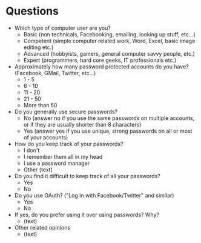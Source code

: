 # Questions

- Which type of computer user are you?
    - Basic (non technicals, Facebooking, emailing, looking up stuff, etc...)
    - Competent (simple computer related work, Word, Excel, basic image editing etc.)
    - Advanced (hobbyists, gamers, general computer savvy people, etc.)
    - Expert (programmers, hard core geeks, IT professionals etc.)
- Approximately how many password protected accounts do you have? (Facebook, GMail, Twitter, etc...)
    - 1 - 5
    - 6 - 10
    - 11 - 20
    - 21 - 50
    - More than 50
- Do you generally use secure passwords?
    - No (answer no if you use the same passwords on multiple accounts, or if they are usually shorter than 8 characters)
    - Yes (answer yes if you use unique, strong passwords on all or most of your accounts)
- How do you keep track of your passwords?
    - I don't
    - I remember them all in my head
    - I use a password manager
    - Other (text)
- Do you find it difficult to keep track of all your passwords?
    - Yes
    - No
- Do you use OAuth? ("Log in with Facebook/Twitter" and similar)
    - Yes
    - No
- If yes, do you prefer using it over using passwords? Why?
    - (text)
- Other related opinions
    - (text)
